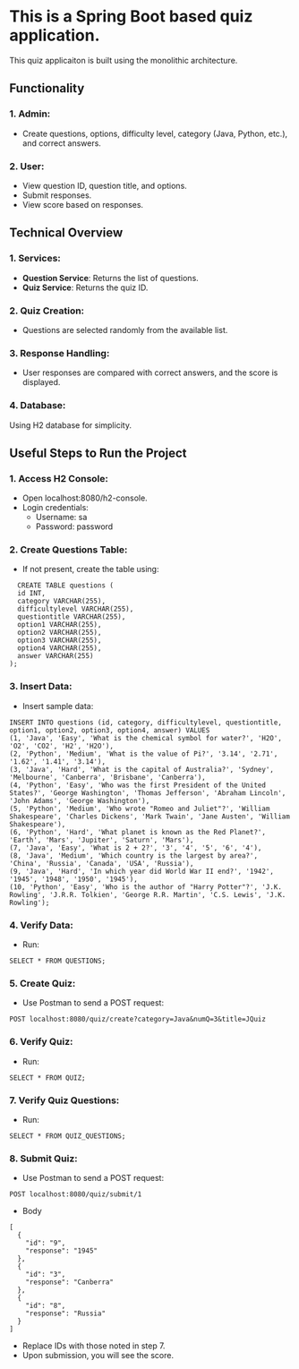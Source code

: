 # This is a Spring Boot based quiz application.
This quiz applicaiton is built using the monolithic architecture.  

## Functionality
### 1. Admin:
* Create questions, options, difficulty level, category (Java, Python, etc.), and correct answers.
### 2. User:
* View question ID, question title, and options.  
* Submit responses.  
* View score based on responses.  

## Technical Overview  
### 1. Services:  
- **Question Service**: Returns the list of questions.
- **Quiz Service**: Returns the quiz ID.
### 2. Quiz Creation:
- Questions are selected randomly from the available list.
### 3. Response Handling:
- User responses are compared with correct answers, and the score is displayed.
### 4. Database:
Using H2 database for simplicity.

## Useful Steps to Run the Project
### 1. Access H2 Console:
- Open localhost:8080/h2-console.
- Login credentials:
  - Username: sa
  - Password: password
### 2. Create Questions Table:
- If not present, create the table using:
```
  CREATE TABLE questions (
  id INT,
  category VARCHAR(255),
  difficultylevel VARCHAR(255),
  questiontitle VARCHAR(255),
  option1 VARCHAR(255),
  option2 VARCHAR(255),
  option3 VARCHAR(255),
  option4 VARCHAR(255),
  answer VARCHAR(255)
);
```
### 3. Insert Data:
- Insert sample data:
```
INSERT INTO questions (id, category, difficultylevel, questiontitle, option1, option2, option3, option4, answer) VALUES
(1, 'Java', 'Easy', 'What is the chemical symbol for water?', 'H2O', 'O2', 'CO2', 'H2', 'H2O'),
(2, 'Python', 'Medium', 'What is the value of Pi?', '3.14', '2.71', '1.62', '1.41', '3.14'),
(3, 'Java', 'Hard', 'What is the capital of Australia?', 'Sydney', 'Melbourne', 'Canberra', 'Brisbane', 'Canberra'),
(4, 'Python', 'Easy', 'Who was the first President of the United States?', 'George Washington', 'Thomas Jefferson', 'Abraham Lincoln', 'John Adams', 'George Washington'),
(5, 'Python', 'Medium', 'Who wrote "Romeo and Juliet"?', 'William Shakespeare', 'Charles Dickens', 'Mark Twain', 'Jane Austen', 'William Shakespeare'),
(6, 'Python', 'Hard', 'What planet is known as the Red Planet?', 'Earth', 'Mars', 'Jupiter', 'Saturn', 'Mars'),
(7, 'Java', 'Easy', 'What is 2 + 2?', '3', '4', '5', '6', '4'),
(8, 'Java', 'Medium', 'Which country is the largest by area?', 'China', 'Russia', 'Canada', 'USA', 'Russia'),
(9, 'Java', 'Hard', 'In which year did World War II end?', '1942', '1945', '1948', '1950', '1945'),
(10, 'Python', 'Easy', 'Who is the author of "Harry Potter"?', 'J.K. Rowling', 'J.R.R. Tolkien', 'George R.R. Martin', 'C.S. Lewis', 'J.K. Rowling');
```
### 4. Verify Data:
- Run:
```
SELECT * FROM QUESTIONS;
```

### 5. Create Quiz:
- Use Postman to send a POST request:
```
POST localhost:8080/quiz/create?category=Java&numQ=3&title=JQuiz
```

### 6. Verify Quiz:
- Run:
```
SELECT * FROM QUIZ;
```

### 7. Verify Quiz Questions:
- Run:
```
SELECT * FROM QUIZ_QUESTIONS;
```

### 8. Submit Quiz:
- Use Postman to send a POST request:
```
POST localhost:8080/quiz/submit/1
```
- Body
```
[
  {
    "id": "9",
    "response": "1945"
  },
  {
    "id": "3",
    "response": "Canberra"
  },
  {
    "id": "8",
    "response": "Russia"
  }
]
```
- Replace IDs with those noted in step 7.
- Upon submission, you will see the score.
